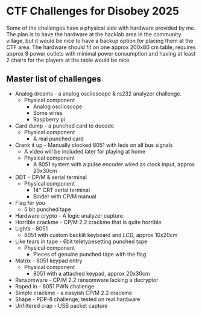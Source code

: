 # CTF Challenges for Disobey 2025

Some of the challenges have a physical side with hardware provided by me. The plan is to have the hardware at the hacklab area in the community village, but it would be nice to have a backup option for placing them at the CTF area. The hardware should fit on one approx 200x80 cm table, requires approx 8 power outlets with minimal power consumption and having at least 2 chairs for the players at the table would be nice.

## Master list of challenges

* Analog dreams - a analog osciloscope & rs232 analyzer challenge.
  * Physical component
    * Analog osciloscope
    * Some wires
    * Raspberry pi
* Card dump - a punched card to decode
  * Physical component
    * A real punched card
* Crank it up - Manually clocked 8051 with leds on all bus signals
  * A video will be included later for playing at home
  * Physical component
    * A 8051 system with a pulse encoder wired as clock input, approx 20x30cm
* DDT - CP/M & serial terminal
  * Physical component
    * 14" CRT serial terminal
    * Binder with CP/M manual
* Flag for you
  * 5 bit punched tape
* Hardware crypto - A logic analyzer capture
* Horrible crackme - CP/M 2.2 crackme that is quite horrible
* Lights - 8051
  * 8051 with custom backlit keyboard and LCD, approx 10x20cm
* Like tears in tape - 6bit teletypesetting punched tape
  * Physical component
    * Pieces of genuine punched tape with the flag
* Matrix - 8051 keypad entry
  * Physical component
    * 8051 with a attached keypad, approx 20x30cm
* Ransomware - CP/M 2.2 ransomware lacking a decryptor
* Roped in - 8051 PWN challenge
* Simple crackme - a easyish CP/M 2.2 crackme
* Shape - PDP-8 challenge, tested on real hardware
* Unfiltered crap - USB packet capture
